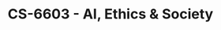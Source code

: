 ---
layout: course
title: CS-6603 - AI, Ethics & Society
aliases: AIES,  AI-Ethics
course_id: CS-6603
permalink: /CS-6603/
avg_difficulty: 1.67
avg_rating: 2.60
avg_workload: 5.80
type: course_page
---